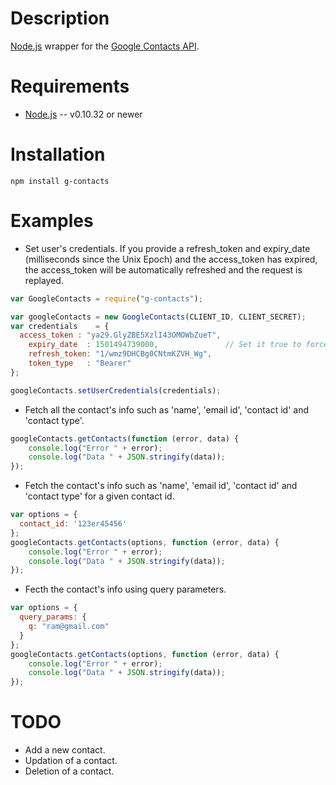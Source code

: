 Description
===========

[Node.js](http://nodejs.org/) wrapper for the [Google Contacts API](https://developers.google.com/google-apps/contacts/v3/).

Requirements
============

* [Node.js](http://nodejs.org/) -- v0.10.32 or newer

Installation
============
  
    npm install g-contacts
  
Examples
========

* Set user's credentials. If you provide a refresh_token and expiry_date (milliseconds since the Unix Epoch) and the access_token has expired, the access_token will be automatically refreshed and the request is replayed.

```javascript
var GoogleContacts = require("g-contacts");

var googleContacts = new GoogleContacts(CLIENT_ID, CLIENT_SECRET);
var credentials    = {
  access_token : "ya29.GlyZBE5XzlI43OMOWbZueT",
    expiry_date  : 1501494739000,               // Set it true to force a refresh always.
    refresh_token: "1/wmz9DHCBg0CNtmKZVH_Wg",
    token_type   : "Bearer"
};

googleContacts.setUserCredentials(credentials);
```

* Fetch all the contact's info such as 'name', 'email id', 'contact id' and 'contact type'.

```javascript
googleContacts.getContacts(function (error, data) {
    console.log("Error " + error);
    console.log("Data " + JSON.stringify(data));
});
```

* Fetch the contact's info such as 'name', 'email id', 'contact id' and 'contact type' for a given contact id.

```javascript
var options = {
  contact_id: '123er45456'
};
googleContacts.getContacts(options, function (error, data) {
    console.log("Error " + error);
    console.log("Data " + JSON.stringify(data));
});
```

* Fecth the contact's info using query parameters.

```javascript
var options = {
  query_params: {
    q: "ram@gmail.com"
  }
};
googleContacts.getContacts(options, function (error, data) {
    console.log("Error " + error);
    console.log("Data " + JSON.stringify(data));
});
```

TODO
====

* Add a new contact.
* Updation of a contact.
* Deletion of a contact.

